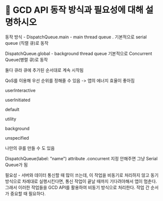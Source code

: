 # 🍎 GCD API 동작 방식과 필요성에 대해 설명하시오



동작 방식 - DispatchQueue.main - main thread queue . 기본적으로 serial queue (직렬 큐)로 동작



DispatchQueue.global - background thread queue 기본적으로 Concurrent Queue(병렬 큐)로 동작

둘다 큐라 큐에 추가된 순서대로 계속 시작됨

QoS를 이용해 우선 순위를 정해줄 수 있음 -> 앱의 에너지 효율이 좋아짐



userInteractive

userInitiated

default

utility

background

unspecified



나만의 큐를 만들 수 도 있음

DispatchQueue(label: "name") attribute .concurrent 지정 안해주면 그냥 Serial Queue가 됨



필요성 - 서버와 데이터 통신할 때 많이 쓰는데, 이 작업을 비동기로 처리하지 않고 동기 방식으로 차례대로 실행시킨다면, 통신 작업이 끝날 때까지 기다려야해서 앱이 멈춘다. 그래서 이러한 작업들을 GCD API를 활용하여 비동기 방식으로 처리한다. 작업 간 순서가 중요할 때 필요하다.

